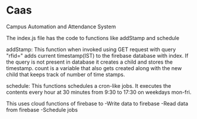 # Caas
Campus Automation and Attendance System

The index.js file has the code to functions like addStamp and schedule

addStamp:
This function when invoked using GET request with query "rfid=" adds current timestamp(IST) to the firebase database with index.
If the query is not present in database it creates a child and stores the timestamp.
count is a variable that also gets created along with the new child that keeps track of number of time stamps.

schedule:
This functions schedules a cron-like jobs. It executes the contents every hour at 30 minutes from 9:30 to 17:30 on weekdays mon-fri.

This uses cloud functions of firebase to
-Write data to firebase
-Read data from firebase
-Schedule jobs



